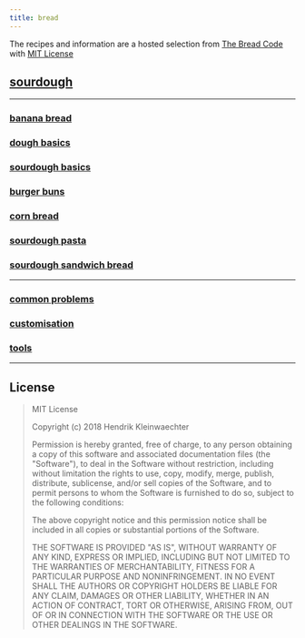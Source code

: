 ```yaml
---
title: bread
---
```


The recipes and information are a hosted selection from [The Bread Code](https://github.com/hendricius/the-bread-code)  with [MIT License](#license)

## [sourdough](sourdough.md)

---

### [banana bread](banana-bread.md)
###	[dough basics](basic-dough.md)
###	[sourdough basics](basic-sour-dough.md)
###	[burger buns](burger-buns.md)
###	[corn bread](corn-bread.md)
###	[sourdough pasta](sourdough-pasta.md)
###	[sourdough sandwich bread](sourdough-sandwich.md)

---

### [common problems](common-problems.md)
### [customisation](custom.md)
### [tools](tools.md)

---

## License

>MIT License
>
>Copyright (c) 2018 Hendrik Kleinwaechter
>
>Permission is hereby granted, free of charge, to any person obtaining a copy
>of this software and associated documentation files (the "Software"), to deal
>in the Software without restriction, including without limitation the rights
>to use, copy, modify, merge, publish, distribute, sublicense, and/or sell
>copies of the Software, and to permit persons to whom the Software is
>furnished to do so, subject to the following conditions:
>
>The above copyright notice and this permission notice shall be included in all
>copies or substantial portions of the Software.
>
>THE SOFTWARE IS PROVIDED "AS IS", WITHOUT WARRANTY OF ANY KIND, EXPRESS OR
>IMPLIED, INCLUDING BUT NOT LIMITED TO THE WARRANTIES OF MERCHANTABILITY,
>FITNESS FOR A PARTICULAR PURPOSE AND NONINFRINGEMENT. IN NO EVENT SHALL THE
>AUTHORS OR COPYRIGHT HOLDERS BE LIABLE FOR ANY CLAIM, DAMAGES OR OTHER
>LIABILITY, WHETHER IN AN ACTION OF CONTRACT, TORT OR OTHERWISE, ARISING FROM,
>OUT OF OR IN CONNECTION WITH THE SOFTWARE OR THE USE OR OTHER DEALINGS IN THE
>SOFTWARE.
